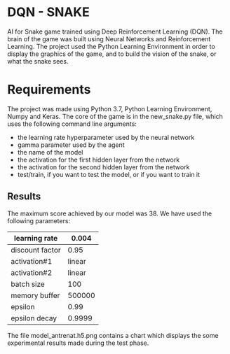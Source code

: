 # DQN - SNAKE

AI for Snake game trained using Deep Reinforcement Learning (DQN).
The brain of the game was built using Neural Networks and Reinforcement Learning.
The project used the Python Learning Environment in order to display the graphics of the game, and to build the vision of the snake, or what the snake sees.




# Requirements
The project was made using Python 3.7, Python Learning Environment, Numpy and Keras.
The core of the game is in the new_snake.py file, which uses the following command line arguments:
* the learning rate hyperparameter used by the neural network
* gamma parameter used by the agent
* the name of the model
* the activation for the first hidden layer from the network
* the activation for the second hidden layer from the network
* test/train, if you want to test the model, or if you want to train it



## Results
The maximum score achieved by our model was 38.  We have used the following parameters:


|learning rate  |0.004 |
|---------------|------|
|discount factor|0.95  |
|activation#1   |linear|
|activation#2   |linear|
|batch size     |100   |
|memory buffer  |500000|
|epsilon        |0.99  |
|epsilon decay  |0.9999|


The file model_antrenat.h5.png contains a chart which displays the some experimental results made during the test phase.
